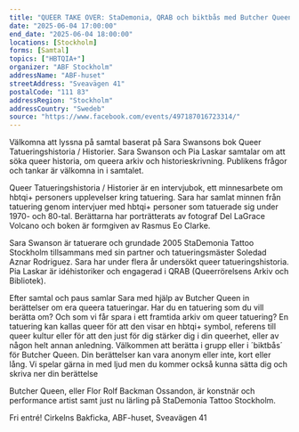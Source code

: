 ```yaml
---
title: "QUEER TAKE OVER: StaDemonia, QRAB och biktbås med Butcher Queen"
date: "2025-06-04 17:00:00"
end_date: "2025-06-04 18:00:00"
locations: [Stockholm]
forms: [Samtal]
topics: ["HBTQIA+"]
organizer: "ABF Stockholm"
addressName: "ABF-huset"
streetAddress: "Sveavägen 41"
postalCode: "111 83"
addressRegion: "Stockholm"
addressCountry: "Swedeb"
source: "https://www.facebook.com/events/497187016723314/"
---
```

Välkomna att lyssna på samtal baserat på Sara Swansons bok Queer Tatueringshistoria / Historier. Sara Swanson och Pia Laskar samtalar om att söka queer historia, om queera arkiv och historieskrivning. Publikens frågor och tankar är välkomna in i samtalet. 

Queer Tatueringshistoria / Historier är en intervjubok, ett minnesarbete om hbtqi+ personers upplevelser kring tatuering. Sara har samlat minnen från tatuering genom intervjuer med hbtqi+ personer som tatuerade sig under 1970- och 80-tal. Berättarna har porträtterats av fotograf Del LaGrace Volcano och boken är formgiven av Rasmus Eo Clarke.

Sara Swanson är tatuerare och grundade 2005 StaDemonia Tattoo Stockholm tillsammans med sin partner och tatueringsmäster Soledad Aznar Rodriguez. Sara har under flera år undersökt queer tatueringshistoria. Pia Laskar är idéhistoriker och engagerad i QRAB (Queerrörelsens Arkiv och Bibliotek). 

Efter samtal och paus samlar Sara med hjälp av Butcher Queen in berättelser om era queera tatueringar. Har du en tatuering som du vill berätta om? Och som vi får spara i ett framtida arkiv om queer tatuering? En tatuering kan kallas queer för att den visar en hbtqi+ symbol, referens till queer kultur eller för att den just för dig stärker dig i din queerhet, eller av någon helt annan anledning. Välkommen att berätta i grupp eller i ´biktbås´ för Butcher Queen. Din berättelser kan vara anonym eller inte, kort eller lång. Vi spelar gärna in med ljud men du kommer också kunna sätta dig och skriva ner din berättelse 

Butcher Queen, eller Flor Rolf Backman Ossandon, är konstnär och performance artist samt just nu lärling på StaDemonia Tattoo Stockholm. 

Fri entré!
Cirkelns Bakficka, ABF-huset, Sveavägen 41